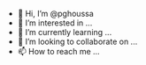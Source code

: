 - 👋 Hi, I’m @pghoussa
- 👀 I’m interested in ...
- 🌱 I’m currently learning ...
- 💞️ I’m looking to collaborate on ...
- 📫 How to reach me ...

<!---
pghoussa/pghoussa is a ✨ special ✨ repository because its `README.md` (this file) appears on your GitHub profile.
You can click the Preview link to take a look at your changes.
--->

